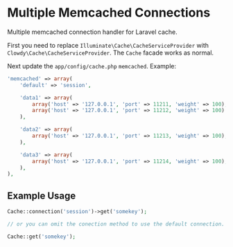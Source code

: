 Multiple Memcached Connections
===============

Multiple memcached connection handler for Laravel cache.

First you need to replace `Illuminate\Cache\CacheServiceProvider` with `Clowdy\Cache\CacheServiceProvider`. The `Cache` facade works as normal.

Next update the `app/config/cache.php` `memcached`. Example:

```php
'memcached' => array(
    'default' => 'session',

    'data1' => array(
        array('host' => '127.0.0.1', 'port' => 11211, 'weight' => 100),
        array('host' => '127.0.0.1', 'port' => 11212, 'weight' => 100)
    ),

    'data2' => array(
        array('host' => '127.0.0.1', 'port' => 11213, 'weight' => 100),
    ),

    'data3' => array(
        array('host' => '127.0.0.1', 'port' => 11214, 'weight' => 100),
    ),
),
```

## Example Usage

```php
Cache::connection('session')->get('somekey');

// or you can omit the conection method to use the default connection.

Cache::get('somekey');
```
